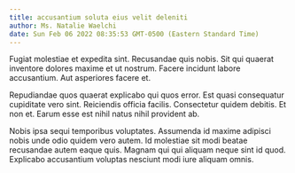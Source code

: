 ```yaml
---
title: accusantium soluta eius velit deleniti
author: Ms. Natalie Waelchi
date: Sun Feb 06 2022 08:35:53 GMT-0500 (Eastern Standard Time)
---
```

Fugiat molestiae et expedita sint. Recusandae quis nobis. Sit qui quaerat inventore dolores maxime et ut nostrum. Facere incidunt labore accusantium. Aut asperiores facere et.

 Repudiandae quos quaerat explicabo qui quos error. Est quasi consequatur cupiditate vero sint. Reiciendis officia facilis. Consectetur quidem debitis. Et non et. Earum esse est nihil natus nihil provident ab.

 Nobis ipsa sequi temporibus voluptates. Assumenda id maxime adipisci nobis unde odio quidem vero autem. Id molestiae sit modi beatae recusandae autem eaque quis. Magnam qui qui aliquam neque sint id quod. Explicabo accusantium voluptas nesciunt modi iure aliquam omnis.